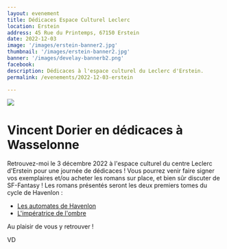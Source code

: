```yaml
---
layout: evenement
title: Dédicaces Espace Culturel Leclerc
location: Erstein
address: 45 Rue du Printemps, 67150 Erstein
date: 2022-12-03
image: '/images/erstein-banner2.jpg'
thumbnail: '/images/erstein-banner2.jpg'
banner: '/images/develay-bannerb2.png'
facebook:
description: Dédicaces à l'espace culturel du Leclerc d'Erstein.
permalink: /evenements/2022-12-03-erstein

---
```


![]({{page.image}})

# Vincent Dorier en dédicaces à Wasselonne

Retrouvez-moi le 3 décembre 2022 à l'espace culturel du centre Leclerc d'Erstein pour une journée de dédicaces ! Vous pourrez venir faire signer vos exemplaires et/ou acheter les romans sur place, et bien sûr discuter de SF-Fantasy !
Les romans présentés seront les deux premiers tomes du cycle de Havenlon :

- [Les automates de Havenlon](https://vincentdorier.com/romans/les-automates-de-havenlon)
- [L'impératrice de l'ombre](https://vincentdorier.com/romans/l-imperatrice-de-l-ombre)

Au plaisir de vous y retrouver !
 
VD

